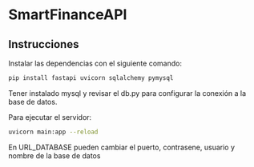 # SmartFinanceAPI

## Instrucciones

Instalar las dependencias con el siguiente comando:

``` bash
pip install fastapi uvicorn sqlalchemy pymysql
```

Tener instalado mysql y revisar el db.py para configurar la conexión a la base de datos.

Para ejecutar el servidor:

``` bash
uvicorn main:app --reload
```

En URL_DATABASE pueden cambiar el puerto, contrasene, usuario y nombre de la base de datos 
